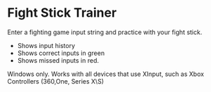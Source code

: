 # Fight Stick Trainer

Enter a fighting game input string and practice with your fight stick.
- Shows input history
- Shows correct inputs in green
- Shows missed inputs in red.

Windows only.
Works with all devices that use XInput, such as Xbox Controllers (360,One, Series X\S)
